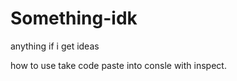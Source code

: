 # Something-idk
anything if i get ideas
   
   how to use
   take code paste into consle with inspect.
